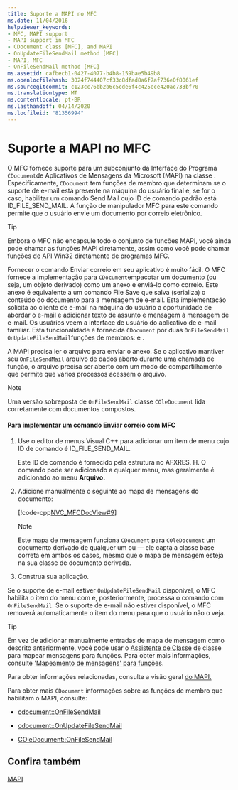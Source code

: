 ```yaml
---
title: Suporte a MAPI no MFC
ms.date: 11/04/2016
helpviewer_keywords:
- MFC, MAPI support
- MAPI support in MFC
- CDocument class [MFC], and MAPI
- OnUpdateFileSendMail method [MFC]
- MAPI, MFC
- OnFileSendMail method [MFC]
ms.assetid: cafbecb1-0427-4077-b4b8-159bae5b49b8
ms.openlocfilehash: 3024f744407cf33c8dfad8a6f7af736e0f8061ef
ms.sourcegitcommit: c123cc76bb2b6c5cde6f4c425ece420ac733bf70
ms.translationtype: MT
ms.contentlocale: pt-BR
ms.lasthandoff: 04/14/2020
ms.locfileid: "81356994"
---
```

# <a name="mapi-support-in-mfc"></a>Suporte a MAPI no MFC

O MFC fornece suporte para um subconjunto da Interface do Programa `CDocument`de Aplicativos de Mensagens da Microsoft (MAPI) na classe . Especificamente, `CDocument` tem funções de membro que determinam se o suporte de e-mail está presente na máquina do usuário final e, se for o caso, habilitar um comando Send Mail cujo ID de comando padrão está ID_FILE_SEND_MAIL. A função de manipulador MFC para este comando permite que o usuário envie um documento por correio eletrônico.

> [!TIP]
> Embora o MFC não encapsule todo o conjunto de funções MAPI, você ainda pode chamar as funções MAPI diretamente, assim como você pode chamar funções de API Win32 diretamente de programas MFC.

Fornecer o comando Enviar correio em seu aplicativo é muito fácil. O MFC fornece a implementação para `CDocument`empacotar um documento (ou seja, um objeto derivado) como um anexo e enviá-lo como correio. Este anexo é equivalente a um comando File Save que salva (serializa) o conteúdo do documento para a mensagem de e-mail. Esta implementação solicita ao cliente de e-mail na máquina do usuário a oportunidade de abordar o e-mail e adicionar texto de assunto e mensagem à mensagem de e-mail. Os usuários veem a interface de usuário do aplicativo de e-mail familiar. Esta funcionalidade é fornecida `CDocument` por duas `OnFileSendMail` `OnUpdateFileSendMail`funções de membros: e .

A MAPI precisa ler o arquivo para enviar o anexo. Se o aplicativo mantiver seu `OnFileSendMail` arquivo de dados aberto durante uma chamada de função, o arquivo precisa ser aberto com um modo de compartilhamento que permite que vários processos acessem o arquivo.

> [!NOTE]
> Uma versão sobreposta de `OnFileSendMail` classe `COleDocument` lida corretamente com documentos compostos.

#### <a name="to-implement-a-send-mail-command-with-mfc"></a>Para implementar um comando Enviar correio com MFC

1. Use o editor de menus Visual C++ para adicionar um item de menu cujo ID de comando é ID_FILE_SEND_MAIL.

   Este ID de comando é fornecido pela estrutura no AFXRES. H. O comando pode ser adicionado a qualquer menu, mas geralmente é adicionado ao menu **Arquivo.**

1. Adicione manualmente o seguinte ao mapa de mensagens do documento:

   [!code-cpp[NVC_MFCDocView#9](../mfc/codesnippet/cpp/mapi-support-in-mfc_1.cpp)]

    > [!NOTE]
    >  Este mapa de mensagem funciona `CDocument` para `COleDocument` um documento derivado de qualquer um ou — ele capta a classe base correta em ambos os casos, mesmo que o mapa de mensagem esteja na sua classe de documento derivada.

1. Construa sua aplicação.

Se o suporte de e-mail estiver `OnUpdateFileSendMail` disponível, o MFC habilita o item do menu com e, posteriormente, processa o comando com `OnFileSendMail`. Se o suporte de e-mail não estiver disponível, o MFC removerá automaticamente o item do menu para que o usuário não o veja.

> [!TIP]
> Em vez de adicionar manualmente entradas de mapa de mensagem como descrito anteriormente, você pode usar o [Assistente de Classe](reference/mfc-class-wizard.md) de classe para mapear mensagens para funções. Para obter mais informações, consulte ['Mapeamento de mensagens' para funções](../mfc/reference/mapping-messages-to-functions.md).

Para obter informações relacionadas, consulte a visão geral [do MAPI.](../mfc/mapi.md)

Para obter mais `CDocument` informações sobre as funções de membro que habilitam o MAPI, consulte:

- [cdocument::OnFileSendMail](../mfc/reference/cdocument-class.md#onfilesendmail)

- [cdocument::OnUpdateFileSendMail](../mfc/reference/cdocument-class.md#onupdatefilesendmail)

- [COleDocument::OnFileSendMail](../mfc/reference/coledocument-class.md#onfilesendmail)

## <a name="see-also"></a>Confira também

[MAPI](../mfc/mapi.md)
